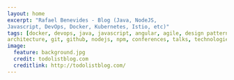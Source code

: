 ```yaml
---
layout: home
excerpt: "Rafael Benevides - Blog (Java, NodeJS,
Javascript, DevOps, Docker, Kubernetes, Istio, etc)"
tags: [docker, devops, java, javascript, angular, agile, design patterns,
architecture, git, github, nodejs, npm, conferences, talks, technologies, node, kubernetes, istio ]
image:
  feature: background.jpg
  credit: todolistblog.com
  creditlink: http://todolistblog.com/
---
```

